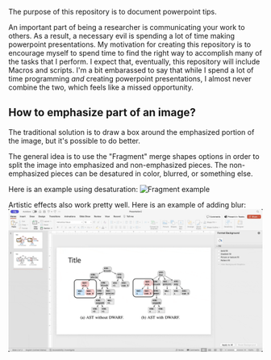 The purpose of this repository is to document powerpoint tips.

An important part of being a researcher is communicating your work to others.  As a result, a necessary evil is spending a lot of time making powerpoint presentations.  My motivation for creating this repository is to encourage myself to spend time to find the right way to accomplish many of the tasks that I perform.  I expect that, eventually, this repository will include Macros and scripts.  I'm a bit embarassed to say that while I spend a lot of time programming *and* creating powerpoint presentations, I almost never combine the two, which feels like a missed opportunity.

## How to emphasize part of an image?

The traditional solution is to draw a box around the emphasized portion of the image, but it's possible to do better.

The general idea is to use the "Fragment" merge shapes options in order to split the image into emphasized and non-emphasized pieces.  The non-emphasized pieces can be desatured in color, blurred, or something else.

Here is an example using desaturation:
![Fragment example](emph1.gif)

Artistic effects also work pretty well.  Here is an example of adding blur:
![Blur example](emph2.gif)